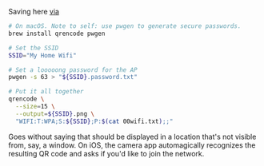 Saving here [via](https://feeding.cloud.geek.nz/posts/encoding-wifi-access-point-passwords-qr-code/)

```bash
# On macOS. Note to self: use pwgen to generate secure passwords.
brew install qrencode pwgen

# Set the SSID
SSID="My Home Wifi"

# Set a looooong password for the AP
pwgen -s 63 > "${SSID}.password.txt"

# Put it all together
qrencode \
  --size=15 \
  --output=${SSID}.png \
  "WIFI:T:WPA;S:${SSID};P:$(cat 00wifi.txt);;"
```

Goes without saying that should be displayed in a location that's not visible from, say, a window. On iOS, the camera app automagically recognizes the resulting QR code and asks if you'd like to join the network. 
